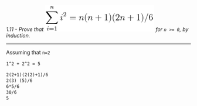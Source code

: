 *1.11 - Prove that ![equation](https://github.com/jonathantorres/bookshelf/blob/master/adm/ch1/img/1-11.png) for `n >= 0`, by induction.*  

***
Assuming that `n=2`  
```
1^2 + 2^2 = 5
```
```
2(2+1)(2(2)+1)/6
2(3) (5)/6
6*5/6
30/6
5
```

